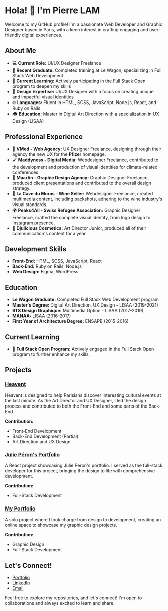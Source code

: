 # Hola! 👋 I'm Pierre LAM
Welcome to my GitHub profile! I'm a passionate Web Developer and Graphic Designer based in Paris, with a keen interest in crafting engaging and user-friendly digital experiences.

## About Me
- 💻 **Current Role:** UI/UX Designer Freelance
- 🚀 **Recent Graduate:** Completed training at Le Wagon, specializing in Full Stack Web Development
- 🌱 **Current Learning:** Actively participating in the Full Stack Open program to deepen my skills
- 🎨 **Design Expertise:** UI/UX Designer with a focus on creating unique and impactful visual identities
- 🌐 **Languages:** Fluent in HTML, SCSS, JavaScript, Node.js, React, and Ruby on Rails
- 🎓 **Education:** Master in Digital Art Direction with a specialization in UX Design (LISAA)
## Professional Experience
- 💊 **VMed - Web Agency:** UX Designer Freelance, designing through their agency the new UX for the **Pfizer** homepage.
- 🖌️ **Maddyness - Digital Media:** Webdesigner Freelance, contributed to the development and production of visual identities for climate-related conferences.
- 🎨 **Maartin - Graphic Design Agency:** Graphic Designer Freelance, produced client presentations and contributed to the overall design strategy.
- 🍇 **La Cave du Moros - Wine Seller:** Webdesigner Freelance, created multimedia content, including packshots, adhering to the wine industry's visual standards.
- 🌍 **Peaks4All - Swiss Refugee Association:** Graphic Designer Freelance, crafted the complete visual identity, from logo design to Instagram presence.
- 💅 **Djulicious Cosmetics:** Art Director Junior, produced all of their communication's content for a year.
## Development Skills
- **Front-End:** HTML, SCSS, JavaScript, React
- **Back-End:** Ruby on Rails, Node.js
- **Web Design:** Figma, WordPress
## Education
- **Le Wagon Graduate:** Completed Full Stack Web Development program
- **Master's Degree:** Digital Art Direction, UX Design - LISAA (2019-2021)
- **BTS Design Graphique:** Multimedia Option - LISAA (2017-2019)
- **MANAA:** LISAA (2016-2017)
- **First Year of Architecture Degree:** ENSAPB (2015-2016)
## Current Learning
- 🚀 **Full Stack Open Program:** Actively engaged in the Full Stack Open program to further enhance my skills.
## Projects
### [Heavent](https://www.heavent-paris.cyou/)

Heavent is designed to help Parisians discover interesting cultural events at the last minute. As the Art Director and UX Designer, I led the design process and contributed to both the Front-End and some parts of the Back-End.

**Contribution:**
- Front-End Development
- Back-End Development (Partial)
- Art Direction and UX Design

### [Julie Péron's Portfolio](https://www.julieperon.com/)

A React project showcasing Julie Péron's portfolio. I served as the full-stack developer for this project, bringing the design to life with comprehensive development.

**Contribution:**
- Full-Stack Development

### [My Portfolio](https://pierrelam.fr/)

A solo project where I took charge from design to development, creating an online space to showcase my graphic design projects.

**Contribution:**
- Graphic Design
- Full-Stack Development

## Let's Connect!
- [Portfolio](https://pierrelam.fr/)
- [LinkedIn](https://www.linkedin.com/in/pierre-lam-graphic-designer/)
- [Email](pierre.lam.graphist@gmail.com)

Feel free to explore my repositories, and let's connect! I'm open to collaborations and always excited to learn and share.
